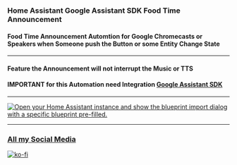### Home Assistant Google Assistant SDK Food Time Announcement
#### Food Time Announcement Automtion for Google Chromecasts or Speakers when Someone push the Button or some Entity Change State

---

#### Feature the Announcement will not interrupt the Music or TTS

#### IMPORTANT for this Automation need Integration [Google Assistant SDK](https://www.home-assistant.io/integrations/google_assistant_sdk)

---

<a href="https://my.home-assistant.io/redirect/blueprint_import/?blueprint_url=https%3A%2F%2Fgithub.com%2FDzurisHome%2FHome-Assistant-Google-Assistant-SDK-Food-Time-Announcement%2Fblob%2Fmain%2Fgoogle_assistant_sdk_food_time_announcement.yaml" target="_blank"><img src="https://my.home-assistant.io/badges/blueprint_import.svg" alt="Open your Home Assistant instance and show the blueprint import dialog with a specific blueprint pre-filled." /></a>

---


### [All my Social Media](https://linktr.ee/DzurisHome)

[![ko-fi](https://ko-fi.com/img/githubbutton_sm.svg)](https://ko-fi.com/N4N6M7OX3)
